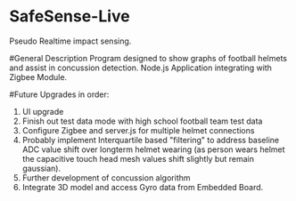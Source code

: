 # SafeSense-Live
Pseudo Realtime impact sensing. 

#General Description 
Program designed to show graphs of football helmets and assist in concussion detection. Node.js Application integrating with Zigbee Module.

#Future Upgrades in order:
1. UI upgrade
2. Finish out test data mode with high school football team test data
3. Configure Zigbee and server.js for multiple helmet connections
4. Probably implement Interquartile based "filtering" to address baseline ADC value shift over longterm helmet wearing
(as person wears helmet the capacitive touch head mesh values shift slightly but remain gaussian).
5. Further development of concussion algorithm
6. Integrate 3D model and access Gyro data from Embedded Board.
